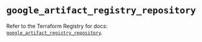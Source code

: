# `google_artifact_registry_repository`

Refer to the Terraform Registry for docs: [`google_artifact_registry_repository`](https://registry.terraform.io/providers/hashicorp/google/6.16.0/docs/resources/artifact_registry_repository).
